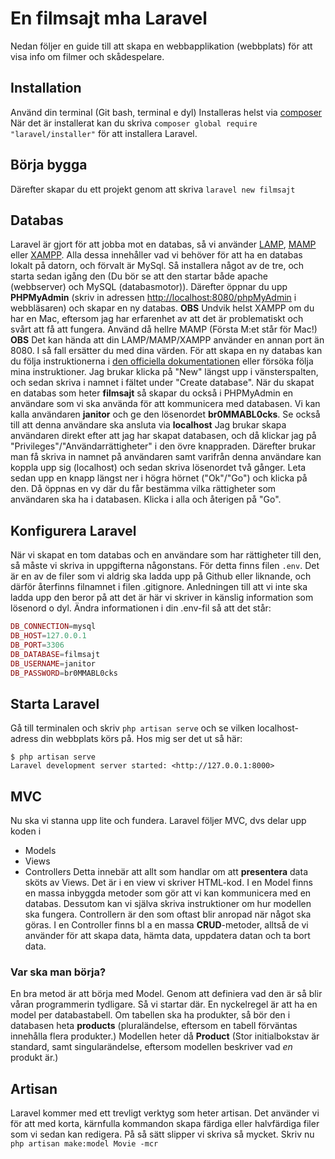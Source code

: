 # En filmsajt mha Laravel
Nedan följer en guide till att skapa en webbapplikation (webbplats) för att visa info om filmer och skådespelare.
## Installation
Använd din terminal (Git bash, terminal e dyl)
Installeras helst via  [composer](https://getcomposer.org/)
När det är installerat kan du skriva ```composer global require "laravel/installer"``` för att installera Laravel. 
## Börja bygga
Därefter skapar du ett projekt genom att skriva ```laravel new filmsajt```
## Databas
Laravel är gjort för att jobba mot en databas, så vi använder [LAMP](https://bitnami.com/stack/lamp/installer), [MAMP](https://www.mamp.info/en/mamp/) eller [XAMPP](https://www.apachefriends.org/index.html).
Alla dessa innehåller vad vi behöver för att ha en databas lokalt på datorn, och förvalt är MySql. 
Så installera något av de tre, och starta sedan igång den (Du bör se att den startar både apache (webbserver) och MySQL (databasmotor)).
Därefter öppnar du upp **PHPMyAdmin** (skriv in adressen [http://localhost:8080/phpMyAdmin](http://localhost:8080/phpMyAdmin) i webbläsaren) och skapar en ny databas. 
**OBS** Undvik helst XAMPP om du har en Mac, eftersom jag har erfarenhet av att det är problematiskt och svårt att få att fungera. Använd då hellre MAMP (Första M:et står för Mac!)
**OBS** Det kan hända att din LAMP/MAMP/XAMPP använder en annan port än 8080. I så fall ersätter du med dina värden.
För att skapa en ny databas kan du följa instruktionerna i [den officiella dokumentationen](https://www.phpmyadmin.net/docs/) eller försöka följa mina instruktioner. 
Jag brukar klicka på "New" längst upp i vänsterspalten, och sedan skriva i namnet i fältet under "Create database".
När du skapat en databas som heter **filmsajt** så skapar du också i PHPMyAdmin en användare som vi ska använda för att kommunicera med databasen. 
Vi kan kalla användaren **janitor** och ge den lösenordet **br0MMABL0cks**. Se också till att denna användare ska ansluta via **localhost**
Jag brukar skapa användaren direkt efter att jag har skapat databasen, och då klickar jag på "Privileges"/"Användarrättigheter" i den övre knappraden.
Därefter brukar man få skriva in namnet på användaren samt varifrån denna användare kan koppla upp sig (localhost) och sedan skriva lösenordet två gånger. 
Leta sedan upp en knapp längst ner i högra hörnet ("Ok"/"Go") och klicka på den. Då öppnas en vy där du får bestämma vilka rättigheter som användaren ska ha i databasen. Klicka i alla och återigen på "Go".
## Konfigurera Laravel
När vi skapat en tom databas och en användare som har rättigheter till den, så måste vi skriva in uppgifterna någonstans.
För detta finns filen ```.env```.
Det är en av de filer som vi aldrig ska ladda upp på Github eller liknande, och därför återfinns filnamnet i filen .gitignore. 
Anledningen till att vi inte ska ladda upp den beror på att det är här vi skriver in känslig information som lösenord o dyl.
Ändra informationen i din .env-fil så att det står:
```php
DB_CONNECTION=mysql
DB_HOST=127.0.0.1
DB_PORT=3306
DB_DATABASE=filmsajt
DB_USERNAME=janitor
DB_PASSWORD=br0MMABL0cks
```
## Starta Laravel
Gå till terminalen och skriv ```php artisan serve``` och se vilken localhost-adress din webbplats körs på. Hos mig ser det ut så här:
```shellSession
$ php artisan serve
Laravel development server started: <http://127.0.0.1:8000>
```

## MVC
Nu ska vi stanna upp lite och fundera. Laravel följer MVC, dvs delar upp koden i 
* Models
* Views
* Controllers
Detta innebär att allt som handlar om att **presentera** data sköts av Views. Det är i en view vi skriver HTML-kod.
I en Model finns en massa inbyggda metoder som gör att vi kan kommunicera med en databas. Dessutom kan vi själva skriva instruktioner om hur modellen ska fungera.
Controllern är den som oftast blir anropad när något ska göras. I en Controller finns bl a en massa **CRUD**-metoder, alltså de vi använder för att skapa data, hämta data, uppdatera datan och ta bort data.
### Var ska man börja?
En bra metod är att börja med Model. Genom att definiera vad den är så blir våran programmerin tydligare. Så vi startar där. 
En nyckelregel är att ha en model per databastabell. Om tabellen ska ha produkter, så bör den i databasen heta **products** (pluraländelse, eftersom en tabell förväntas innehålla flera produkter.)
Modellen heter då **Product** (Stor initialbokstav är standard, samt singularändelse, eftersom modellen beskriver vad *en* produkt är.)
## Artisan
Laravel kommer med ett trevligt verktyg som heter artisan. Det använder vi för att med korta, kärnfulla kommandon skapa färdiga eller halvfärdiga filer som vi sedan kan redigera. På så sätt slipper vi skriva så mycket.
Skriv nu ```php artisan make:model Movie -mcr```


